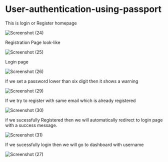 # User-authentication-using-passport
This is login or Register homepage

![Screenshot (24)](https://user-images.githubusercontent.com/57191519/131402189-a498bf69-8a4c-421c-a9d5-28cc16696f7a.png)

Registration Page look-like

![Screenshot (25)](https://user-images.githubusercontent.com/57191519/131402683-b0bbe140-d627-4aa9-83de-6b6d8e2ac0f8.png)

Login page 

![Screenshot (26)](https://user-images.githubusercontent.com/57191519/131402993-a5ca2740-9127-42b3-a014-b38fccfb3a20.png)

If we set a password lower than six digit then it shows a warning 

![Screenshot (29)](https://user-images.githubusercontent.com/57191519/131403054-ebdf8de7-098c-4137-a39f-6f8e6e69bc89.png)

If we  try to register with same email which is already registered


![Screenshot (30)](https://user-images.githubusercontent.com/57191519/131403070-bcde07b0-fa9d-4d00-b949-f08b537c6925.png)

if we sucessfully Registered then we will automatically redirect to login page with a success message. 

![Screenshot (31)](https://user-images.githubusercontent.com/57191519/131403079-18ff91c4-c98b-4191-bfc9-2c9b615f9ea3.png)

 
If we sucessfully login then we will go to dashboard with username 

![Screenshot (27)](https://user-images.githubusercontent.com/57191519/131403015-4ceb7934-1e55-4414-96f1-80afbd5c683c.png)


